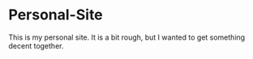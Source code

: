 # Personal-Site
This is my personal site. It is a bit rough, but I wanted to get something decent together.
